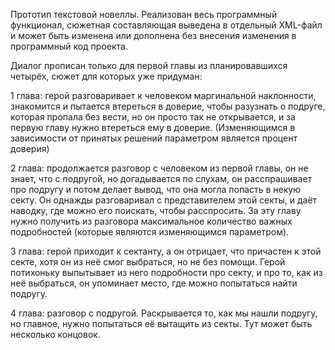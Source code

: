 Прототип текстовой новеллы.
Реализован весь программный функционал, сюжетная составляющая выведена в отдельный XML-файл и может быть изменена или дополнена без внесения изменения в программный код проекта.

Диалог прописан только для первой главы из планировавшихся четырёх, сюжет для которых уже придуман:

1 глава: герой разговаривает к человеком маргинальной наклонности, знакомится и пытается втереться в доверие, чтобы разузнать о подруге, которая пропала без вести, но он просто так не открывается, и за первую главу нужно втереться ему в доверие. (Изменяющимся в зависимости от принятых решений параметром является процент доверия)

2 глава: продолжается разговор с человеком из первой главы, он не знает, что с подругой, но догадывается по слухам, он расспрашивает про подругу и потом делает вывод, что она могла попасть в некую секту. Он однажды разговаривал с представителем этой секты, и даёт наводку, где можно его поискать, чтобы расспросить. За эту главу нужно получить из разговора максимальное количество важных подробностей (которые являются изменяющимся параметром).

3 глава: герой приходит к сектанту, а он отрицает, что причастен к этой секте, хотя он из неё смог выбраться, но не без помощи. Герой потихоньку выпытывает из него подробности про секту, и про то, как из неё выбраться, он упоминает место, где можно попытаться найти подругу.

4 глава: разговор с подругой. Раскрывается то, как мы нашли подругу, но главное, нужно попытаться её вытащить из секты. Тут может быть несколько концовок.

